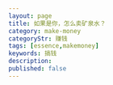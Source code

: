 ```yaml
---
layout: page
title: 如果是你，怎么卖矿泉水？
category: make-money
categoryStr: 赚钱
tags: [essence,makemoney]
keywords: 搞钱
description:
published: false
---
```


















